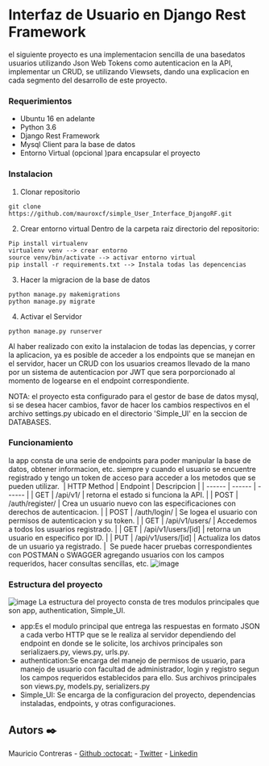 # Interfaz de Usuario en Django Rest Framework

el siguiente proyecto es una implementacion sencilla de una basedatos usuarios utilizando Json Web Tokens como autenticacion en la API, implementar un CRUD, se utilizando Viewsets, dando una explicacion en cada segmento del desarrollo de este proyecto.

### Requerimientos

- Ubuntu 16 en adelante
- Python 3.6
- Django Rest Framework
- Mysql Client para la base de datos
- Entorno Virtual (opcional )para encapsular el proyecto

### Instalacion

1. Clonar repositorio
```
git clone https://github.com/mauroxcf/simple_User_Interface_DjangoRF.git
```
2. Crear entorno virtual
Dentro de la carpeta raiz directorio del repositorio:
```
Pip install virtualenv 
virtualenv venv --> crear entorno
source venv/bin/activate --> activar entorno virtual
pip install -r requirements.txt --> Instala todas las depencencias
```
3. Hacer la migracion de la base de datos
```
python manage.py makemigrations
python manage.py migrate
```
4. Activar el Servidor
```
python manage.py runserver
```
Al haber realizado con exito la instalacion de todas las depencias, y correr la aplicacion, ya es posible de acceder a los endpoints que se manejan en el servidor, hacer un CRUD con los usuarios creamos llevado de la mano por un sistema de autenticacion por JWT que sera porporcionado al momento de logearse en el endpoint correspondiente.

NOTA: el proyecto esta configurado para el gestor de base de datos mysql, si se desea hacer cambios, favor de hacer los cambios respectivos en el archivo settings.py ubicado en el directorio 'Simple_UI' en la seccion de DATABASES.

### Funcionamiento

la app consta de una serie de endpoints para poder manipular la base de datos, obtener informacion, etc. siempre y cuando el usuario se encuentre registrado y tengo un token de acceso para acceder a los metodos que se pueden utilizar.
​
| HTTP Method | Endpoint | Descripcion |
| ------ | ------ | ------ |
| GET | /api/v1/ | retorna el estado si funciona la API. |
| POST | /auth/register/ | Crea un usuario nuevo con las especificaciones con derechos de autenticacion. |
| POST | /auth/login/ | Se logea el usuario con permisos de autenticacion y su token. |
| GET | /api/v1/users/ | Accedemos a todos los usuarios registrado. |
| GET | /api/v1/users/[id] | retorna un usuario en especifico por ID. |
| PUT | /api/v1/users/[id] | Actualiza los datos de un usuario ya registrado. |
​
Se puede hacer pruebas correspondientes con POSTMAN o SWAGGER agregando usuarios con los campos requeridos, hacer consultas sencillas, etc.
![image](https://user-images.githubusercontent.com/66022141/121136872-bc9c2300-c7fb-11eb-80f2-94c5bf07c027.png)

### Estructura del proyecto
![image](https://user-images.githubusercontent.com/66022141/121137478-4946e100-c7fc-11eb-9130-ff0098450aec.png)
La estructura del proyecto consta de tres modulos principales que son app, authentication, Simple_UI.
- app:Es el modulo principal que entrega las respuestas en formato JSON a cada verbo HTTP que se le realiza al servidor dependiendo del endpoint en donde se le solicite, los archivos principales son serializaers.py, views.py, urls.py.
- authentication:Se encarga del manejo de permisos de usuario, para manejo de usuario con facultad de administrador, login y registro segun los campos requeridos establecidos para ello. Sus archivos principales son views.py, models.py, serializers.py
- Simple_UI: Se encarga de la configuracion del proyecto, dependencias instaladas, endpoints, y otras configuraciones.

## Autors ✒️
Mauricio Contreras - [Github :octocat:](https://github.com/mauroxcf) - [Twitter](https://twitter.com/MauroJCF) - [Linkedin](https://www.linkedin.com/in/mauricio-contrerasf/)
